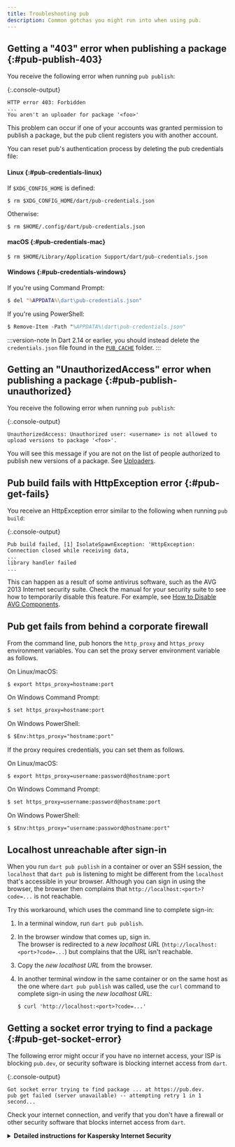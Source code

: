 ```yaml
---
title: Troubleshooting pub
description: Common gotchas you might run into when using pub.
---
```


## Getting a "403" error when publishing a package {:#pub-publish-403}

You receive the following error when running `pub publish`:

{:.console-output}
```plaintext
HTTP error 403: Forbidden
...
You aren't an uploader for package '<foo>'
```

This problem can occur if one of your accounts was granted permission to
publish a package, but the pub client registers you with another account.

You can reset pub's authentication process
by deleting the pub credentials file:

#### Linux {:#pub-credentials-linux}

If `$XDG_CONFIG_HOME` is defined:

```console
$ rm $XDG_CONFIG_HOME/dart/pub-credentials.json
```

Otherwise:

```console
$ rm $HOME/.config/dart/pub-credentials.json
```

#### macOS {:#pub-credentials-mac}

```console
$ rm $HOME/Library/Application Support/dart/pub-credentials.json
```

#### Windows {:#pub-credentials-windows}

If you're using Command Prompt:

```cmd
$ del "%APPDATA%\dart\pub-credentials.json"
```

If you're using PowerShell:

```ps
$ Remove-Item -Path "%APPDATA%\dart\pub-credentials.json"
```

:::version-note
In Dart 2.14 or earlier,
you should instead delete the `credentials.json` file
found in the [`PUB_CACHE`][] folder.
:::

[`PUB_CACHE`]: /tools/pub/environment-variables

## Getting an "UnauthorizedAccess" error when publishing a package {:#pub-publish-unauthorized}

You receive the following error when running `pub publish`:

{:.console-output}
```plaintext
UnauthorizedAccess: Unauthorized user: <username> is not allowed to upload versions to package '<foo>'.
```

You will see this message if you are not on the list of people
authorized to publish new versions of a package.
See [Uploaders](/tools/pub/publishing#uploaders).

## Pub build fails with HttpException error {:#pub-get-fails}

You receive an HttpException error similar to the following when
running `pub build`:

{:.console-output}
```plaintext
Pub build failed, [1] IsolateSpawnException: 'HttpException: Connection closed while receiving data,
...
library handler failed
...
```

This can happen as a result of some antivirus software, such as the
AVG 2013 Internet security suite. Check the manual for your security
suite to see how to temporarily
disable this feature. For example, see
[How to Disable AVG Components](https://support.avg.com/SupportArticleView?urlName=How-to-disable-AVG).

## Pub get fails from behind a corporate firewall

From the command line, pub honors the `http_proxy` and `https_proxy`
environment variables.
You can set the proxy server environment variable as follows.

On Linux/macOS:

```console
$ export https_proxy=hostname:port
```

On Windows Command Prompt:

```cmd
$ set https_proxy=hostname:port
```

On Windows PowerShell:

```ps
$ $Env:https_proxy="hostname:port"
```

If the proxy requires credentials, you can set them as follows.

On Linux/macOS:

```console
$ export https_proxy=username:password@hostname:port
```

On Windows Command Prompt:

```cmd
$ set https_proxy=username:password@hostname:port
```

On Windows PowerShell:

```ps
$ $Env:https_proxy="username:password@hostname:port"
```

## Localhost unreachable after sign-in

When you run `dart pub publish` in a container or over an SSH session,
the `localhost` that `dart pub` is listening to might be different from
the `localhost` that's accessible in your browser.
Although you can sign in using the browser,
the browser then complains that `http://localhost:<port>?code=...`
is not reachable.

Try this workaround, which uses the command line to complete sign-in:

1. In a terminal window, run `dart pub publish`.
2. In the browser window that comes up, sign in. <br>
   The browser is redirected to a _new localhost URL_
   (`http://localhost:<port>?code=...`)
   but complains that the URL isn't reachable.
3. Copy the _new localhost URL_  from the browser.
4. In another terminal window in the same container or on the same host
   as the one where `dart pub publish` was called, use the `curl` command to
   complete sign-in using the _new localhost URL_:

   ```console
   $ curl 'http://localhost:<port>?code=...'
   ```

## Getting a socket error trying to find a package {:#pub-get-socket-error}

The following error might occur if
you have no internet access, your ISP is blocking `pub.dev`,
or security software is blocking internet access from `dart`.

{:.console-output}
```plaintext
Got socket error trying to find package ... at https://pub.dev.
pub get failed (server unavailable) -- attempting retry 1 in 1 second...
```

Check your internet connection, and
verify that you don't have a firewall or other security software
that blocks internet access from `dart`.

<details>
 <summary>
   <b>Detailed instructions for Kaspersky Internet Security</b>
  </summary>

   When you have turned off _Kaspersky Internet Security_ protection
   from the menu bar,
   the VPN application filter `sysextctrld`
   still runs in the background.
   This filter causes a failure to connect to `pub.dev`.
   To resolve this issue, 
   add both `https://pub.dev` and `https://pub.dartlang.org`
   to the trusted zone:

   1. Open Kaspersky Internet Security.
   2. Click the **Privacy** icon.
   3. Under the **Block website tracking** section, click the **Preferences** button.
   4. In the top icon bar, select **Threats**.
   5. Under **Threats**, click **Trusted Zone**.
   6. Select the **Trusted web addresses** tab.
   7. Click the **+** button, and add the URL `https://pub.dev`.
   8. Click **OK**.
   9. Repeat the previous two steps for `https://pub.dartlang.org`

</details>
